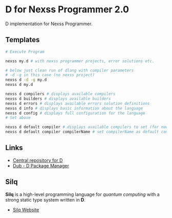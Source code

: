 # D for Nexss Programmer 2.0

D implementation for Nexss Programmer.

## Templates

```sh
# Execute Program

nexss my.d # with nexss programmer projects, error solutions etc.

# below just clean run of dlang with compiler parameters
# -d -g in this case (no nexss project)
nexss d -d -g my.d
nexss d my.d

nexss d compilers # displays available compilers
nexss d builders # displays available builders
nexss d errors # displays available errors solution definitions
nexss d info # displays basic information about the language
nexss d config # displays full configuration for the language
# Set above

nexss d default compiler # displays available compilers to set (for now one compiler only)
nexss d default compiler compilerName # set compilerName as default compiler
```

## Links

- [Central repository for D](http://code.dlang.org/)
- [Dub - D Package Manager](https://github.com/dlang/dub)

## Silq

**Silq** is a high-level programming language for _quantum computing_ with a strong static type system written in **D**.

- [Silq Website](https://github.com/eth-sri/silq)
